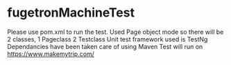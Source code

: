 # fugetronMachineTest
Please use pom.xml to run the test.
Used Page object mode so there will be 2 classes, 1 Pageclass 2 Testclass
Unit test framework used is TestNg
Dependancies have been taken care of using Maven
Test will run on https://www.makemytrip.com/
